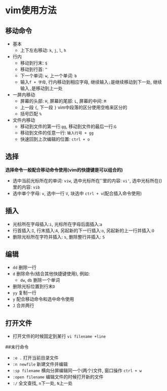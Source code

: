# vim使用方法

## 移动命令

* 基本
   * 上下左右移动: `k`, `j`, `l`, `h`
* 行内
   * 移动到行末: `$`
   * 移动到行首: `^` 
   * 下一个单词: `w`, 上一个单词: `b`
   * 输入`f + 字母`, 行内移动到相应字母, 继续输入`;`是继续移动到下一处, 继续输入`,`是移动到上一处
* 一屏内移动
   * 屏幕的头部: `H`, 屏幕的尾部: `L`, 屏幕的中间: `M`
   * 上一段 `{`, 下一段 `}` vim中段落的区分使用空格来区分的
   * 括号匹配 `%`
* 文件内移动
   * 移动到文件的第一行:`gg`, 移动到文件的最后一行:`G`
   * 移动到文件的任意一行: `输入行号 + gg`
   * 快速回到上次编辑的位置: `ctrl + o`

## 选择

**选择命令一般配合移动命令使用(vim的快捷键是可以组合的)**

* 选中当前光标所在的单词: `viw`, 选中光标所在''里的内容: `vi'`, 选中光标所在()里的内容: `vib`
* 选中单个字母: `v`, 选中一行 `V`, 块选中 `ctrl + v`(配合插入命令使用)

## 插入
* 光标所在字母插入:`i`, 光标所在字母后面插入:`a` 
* 行首插入:`I`, 行末插入:`A`, 另起新的下一行插入:`o`, 另起新的上一行并插入:`O`
* 删除光标所在字符并插入: `s`, 删除整行并插入: `S`

## 编辑
* `dd` 删除一行
* `d` 删除命令(结合其他快捷键使用), 例如:
    * `dw`, `db` 删除一个单词
* 删除光标位置到行末`D`
* `yy` 复制一行
* `y` 配合移动命令和选中命令使用
* `J` 合并两行

## 打开文件
* 打开文件的时候固定到某行 `vi filename +line`

##末行命令
* `:e .` 打开当前目录文件
* `:n newfile` 新建文件并编辑
* `:sp filename` 横向分屏编辑同一个(两个)文件, 窗口操作 `ctrl + w`
* `:open filename` 编辑文件的时候打开新的文件
* `:/` 全文查找, `n`下一处, `N`上一处
